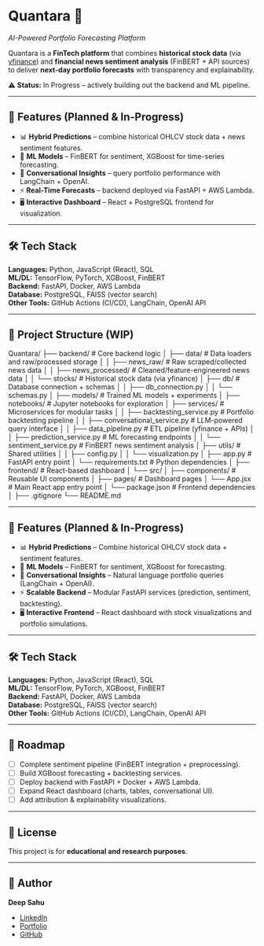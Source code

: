 # Quantara 🚀  
*AI-Powered Portfolio Forecasting Platform*  

Quantara is a **FinTech platform** that combines **historical stock data** (via [yfinance](https://pypi.org/project/yfinance/)) and **financial news sentiment analysis** (FinBERT + API sources) to deliver **next-day portfolio forecasts** with transparency and explainability.  

⚠️ **Status:** In Progress – actively building out the backend and ML pipeline.  

---

## 📌 Features (Planned & In-Progress)  
- 📊 **Hybrid Predictions** – combine historical OHLCV stock data + news sentiment features.  
- 🧠 **ML Models** – FinBERT for sentiment, XGBoost for time-series forecasting.  
- 💬 **Conversational Insights** – query portfolio performance with LangChain + OpenAI.  
- ⚡ **Real-Time Forecasts** – backend deployed via FastAPI + AWS Lambda.  
- 🖥️ **Interactive Dashboard** – React + PostgreSQL frontend for visualization.  

---

## 🛠️ Tech Stack  
**Languages:** Python, JavaScript (React), SQL  
**ML/DL:** TensorFlow, PyTorch, XGBoost, FinBERT  
**Backend:** FastAPI, Docker, AWS Lambda  
**Database:** PostgreSQL, FAISS (vector search)  
**Other Tools:** GitHub Actions (CI/CD), LangChain, OpenAI API  

---

## 📂 Project Structure (WIP)  

Quantara/
├── backend/ # Core backend logic
│ ├── data/ # Data loaders and raw/processed storage
│ │ ├── news_raw/ # Raw scraped/collected news data
│ │ ├── news_processed/ # Cleaned/feature-engineered news data
│ │ └── stocks/ # Historical stock data (via yfinance)
│ ├── db/ # Database connection + schemas
│ │ ├── db_connection.py
│ │ └── schemas.py
│ ├── models/ # Trained ML models + experiments
│ ├── notebooks/ # Jupyter notebooks for exploration
│ ├── services/ # Microservices for modular tasks
│ │ ├── backtesting_service.py # Portfolio backtesting pipeline
│ │ ├── conversational_service.py # LLM-powered query interface
│ │ ├── data_pipeline.py # ETL pipeline (yfinance + APIs)
│ │ ├── prediction_service.py # ML forecasting endpoints
│ │ └── sentiment_service.py # FinBERT news sentiment analysis
│ ├── utils/ # Shared utilities
│ │ ├── config.py
│ │ └── visualization.py
│ ├── app.py # FastAPI entry point
│ └── requirements.txt # Python dependencies
│
├── frontend/ # React-based dashboard
│ └── src/
│ ├── components/ # Reusable UI components
│ ├── pages/ # Dashboard pages
│ └── App.jsx # Main React app entry point
│ └── package.json # Frontend dependencies
│
├── .gitignore
└── README.md


---

## 📌 Features (Planned & In-Progress)  
- 📊 **Hybrid Predictions** – Combine historical OHLCV stock data + sentiment features.  
- 🧠 **ML Models** – FinBERT for sentiment, XGBoost for forecasting.  
- 💬 **Conversational Insights** – Natural language portfolio queries (LangChain + OpenAI).  
- ⚡ **Scalable Backend** – Modular FastAPI services (prediction, sentiment, backtesting).  
- 🖥️ **Interactive Frontend** – React dashboard with stock visualizations and portfolio simulations.  

---

## 🛠️ Tech Stack  
**Languages:** Python, JavaScript (React), SQL  
**ML/DL:** TensorFlow, PyTorch, XGBoost, FinBERT  
**Backend:** FastAPI, Docker, AWS Lambda  
**Database:** PostgreSQL, FAISS (vector search)  
**Other Tools:** GitHub Actions (CI/CD), LangChain, OpenAI API  

---

## 🚧 Roadmap  
- [ ] Complete sentiment pipeline (FinBERT integration + preprocessing).  
- [ ] Build XGBoost forecasting + backtesting services.  
- [ ] Deploy backend with FastAPI + Docker + AWS Lambda.  
- [ ] Expand React dashboard (charts, tables, conversational UI).  
- [ ] Add attribution & explainability visualizations.  

---

## 📜 License  
This project is for **educational and research purposes**.  

---

## 👤 Author  
**Deep Sahu**  
- [LinkedIn](https://linkedin.com/in/deepsahu1)  
- [Portfolio](https://deepsahu.vercel.app)  
- [GitHub](https://github.com/deepsahu21)  

